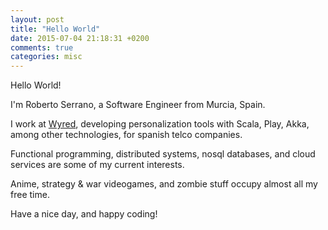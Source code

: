 ```yaml
---
layout: post
title: "Hello World"
date: 2015-07-04 21:18:31 +0200
comments: true
categories: misc
---
```


Hello World!

I'm Roberto Serrano, a Software Engineer from Murcia, Spain.

I work at [Wyred](http://wyred.biz), developing personalization tools with Scala, Play, Akka, among other technologies, for spanish telco companies.

Functional programming, distributed systems, nosql databases, and cloud services are some of my current interests.

Anime, strategy & war videogames, and zombie stuff occupy almost all my free time.

Have a nice day, and happy coding!
